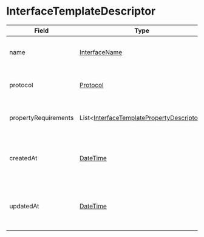 # InterfaceTemplateDescriptor

Field | Type | Description
--- | --- | ---
name | [InterfaceName](../primitives.md#interfacename) | Unique name of the interface template.
protocol | [Protocol](../primitives.md#protocol) | Protocol of the interface template.
propertyRequirements | List<[InterfaceTemplatePropertyDescriptor](../data-models/interface-template-property-descriptor.md)> | Properties of the interface template.
createdAt | [DateTime](../primitives.md#datetime) | Interface template was registered at this timestamp.
updatedAt | [DateTime](../primitives.md#datetime) | Interface template was modified at this timestamp.